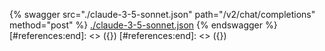[#references:start]: <> ({ "template": "openapi" })
[#references:start]: <> ({ "template": "openapi" })
{% swagger src="./claude-3-5-sonnet.json" path="/v2/chat/completions" method="post" %}
[./claude-3-5-sonnet.json](./claude-3-5-sonnet.json)
{% endswagger %}
[#references:end]: <> ({})
[#references:end]: <> ({})